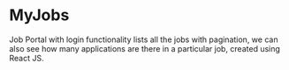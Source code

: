 # MyJobs
Job Portal with login functionality lists all the jobs with pagination, we can also see how many applications are there in a particular job, created using React JS.
